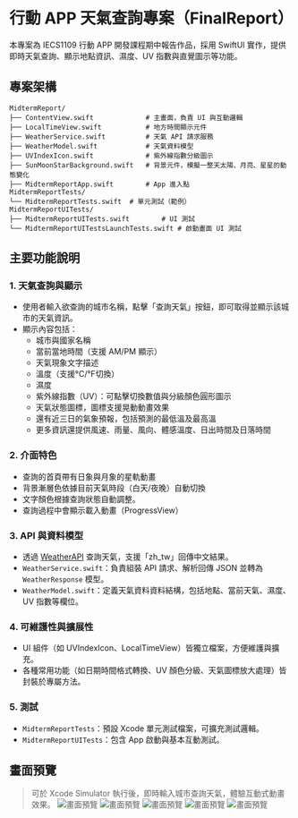 # 行動 APP 天氣查詢專案（FinalReport）

本專案為 IECS1109 行動 APP 開發課程期中報告作品，採用 SwiftUI 實作，提供即時天氣查詢、顯示地點資訊、濕度、UV 指數與直覺圖示等功能。

## 專案架構

```
MidtermReport/
├── ContentView.swift             # 主畫面，負責 UI 與互動邏輯
├── LocalTimeView.swift           # 地方時間顯示元件
├── WeatherService.swift          # 天氣 API 請求服務
├── WeatherModel.swift            # 天氣資料模型
├── UVIndexIcon.swift             # 紫外線指數分級圖示
├── SunMoonStarBackground.swift   # 背景元件，模擬一整天太陽、月亮、星星的動態變化
├── MidtermReportApp.swift        # App 進入點
MidtermReportTests/
└── MidtermReportTests.swift  # 單元測試（範例）
MidtermReportUITests/
├── MidtermReportUITests.swift        # UI 測試
└── MidtermReportUITestsLaunchTests.swift # 啟動畫面 UI 測試
```

## 主要功能說明

### 1. 天氣查詢與顯示

- 使用者輸入欲查詢的城市名稱，點擊「查詢天氣」按鈕，即可取得並顯示該城市的天氣資訊。
- 顯示內容包括：
  - 城市與國家名稱
  - 當前當地時間（支援 AM/PM 顯示）
  - 天氣現象文字描述
  - 溫度（支援°C/°F切換）
  - 濕度
  - 紫外線指數（UV）：可點擊切換數值與分級顏色圓形圖示
  - 天氣狀態圖標，圖標支援晃動動畫效果
  - 還有近三日的氣象預報，包括預測的最低溫及最高溫
  - 更多資訊還提供風速、雨量、風向、體感溫度、日出時間及日落時間

### 2. 介面特色

- 查詢的首頁帶有日象與月象的星軌動畫
- 背景漸層色依據目前天氣時段（白天/夜晚）自動切換
- 文字顏色根據查詢狀態自動調整。
- 查詢過程中會顯示載入動畫（ProgressView）

### 3. API 與資料模型

- 透過 [WeatherAPI](https://www.weatherapi.com/) 查詢天氣，支援「zh_tw」回傳中文結果。
- `WeatherService.swift`：負責組裝 API 請求、解析回傳 JSON 並轉為 `WeatherResponse` 模型。
- `WeatherModel.swift`：定義天氣資料資料結構，包括地點、當前天氣、濕度、UV 指數等欄位。

### 4. 可維護性與擴展性

- UI 組件（如 UVIndexIcon、LocalTimeView）皆獨立檔案，方便維護與擴充。
- 各種常用功能（如日期時間格式轉換、UV 顏色分級、天氣圖標放大處理）皆封裝於專屬方法。

### 5. 測試

- `MidtermReportTests`：預設 Xcode 單元測試檔案，可擴充測試邏輯。
- `MidtermReportUITests`：包含 App 啟動與基本互動測試。

## 畫面預覽

> 可於 Xcode Simulator 執行後，即時輸入城市查詢天氣，體驗互動式動畫效果。
![畫面預覽](Screenshot/1.png)
![畫面預覽](Screenshot/2.png)
![畫面預覽](Screenshot/3.png)
![畫面預覽](Screenshot/4.png)
![畫面預覽](Screenshot/5.png)


